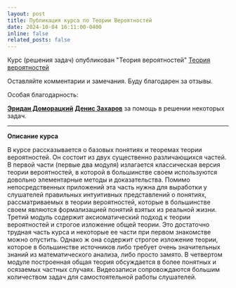 ```yaml
---
layout: post
title: Публикация курса по Теории Вероятностей 
date: 2024-10-04 16:11:00-0400
inline: false
related_posts: false
---
```


Курс (решения задач) опубликован "Теория вероятностей" 
[Теория вероятностей](/stepik-probability_theory-3089/)

Оставляйте комментарии и замечания. Буду благодарен за отзывы.

Особая благодарность:

[**Эридан Доморацкий**](https://vk.com/progminer)
[**Денис Захаров**](https://www.linkedin.com/in/misterzurg/)
за помощь в решении некоторых задач.

---

**Описание курса**

В курсе рассказывается о базовых понятиях и теоремах теории вероятностей. Он состоит из двух существенно различающихся частей. В первой части (первые два модуля) излагается классическая версия теории вероятностей, в которой в большинстве своем используются довольно элементарные методы и доказательства. Помимо непосредственных приложений эта часть нужна для выработки у слушателей правильных интуитивных представлений о понятиях, рассматриваемых в теории вероятностей, которые в большинстве своем являются формализацией понятий взятых из реальной жизни. Третий модуль содержит аксиоматический подход к теории вероятностей и строгое изложение общей теории. Это достаточно трудная часть курса и некоторые ее части при первом знакомстве можно опустить. Однако ж она содержит строгое изложение теории, которое в большинстве источников либо требует очень значительных знаний из математического анализа, либо просто замято. В четвертом модуле построенная общая теория обсуждается в более понятных и осязаемых частных случаях. Видеозаписи сопровождаются большим количеством задач для самостоятельной работы слушателей.